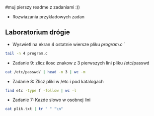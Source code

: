 #muj pierszy readme z zadaniami :))
* Rozwiazania przykladowych zadan
## Laboratorium drógie

*  Wyswietl na ekran 4 ostatnie wiersze pliku *program.c* `


```sh
tail -n 4 program.c

```

* Zadanie 9: zlicz ilosc znakow z 3 pierwszych lini pliku /etc/passwd


```sh
cat /etc/passwd/ | head -n 3 | wc -m
```

* Zadanie 8: Zlicz pliki w /etc i pod katalogach

```sh
find etc -type f -follow | wc -l
```

* Zadanie 7: Kazde slowo w osobnej lini

```sh
cat plik.txt | tr " " "\n"
```



